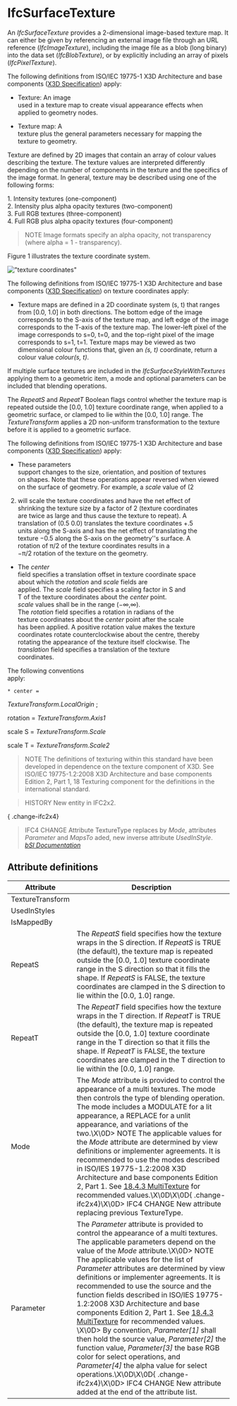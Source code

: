 IfcSurfaceTexture
=================
An _IfcSurfaceTexture_ provides a 2-dimensional image-based texture map. It
can either be given by referencing an external image file through an URL
reference (_IfcImageTexture_), including the image file as a blob (long
binary) into the data set (_IfcBlobTexture_), or by explicitly including an
array of pixels (_IfcPixelTexture_).  
  
The following definitions from ISO/IEC 19775-1 X3D Architecture and base
components ([X3D Specification](http://www.web3d.org/x3d/specifications/))
apply:  
  

  

  * Texture: An image  
used in a texture map to create visual appearance effects when  
applied to geometry nodes.

  

  * Texture map: A  
texture plus the general parameters necessary for mapping the  
texture to geometry.

  

  
Texture are defined by 2D images that contain an array of colour values
describing the texture. The texture values are interpreted differently
depending on the number of components in the texture and the specifics of the
image format. In general, texture may be described using one of the following
forms:  
  
1\. Intensity textures (one-component)  
2\. Intensity plus alpha opacity textures (two-component)  
3\. Full RGB textures (three-component)  
4\. Full RGB plus alpha opacity textures (four-component)  
  
> NOTE  Image formats specify an alpha opacity, not transparency (where alpha
> = 1 - transparency).  
>  
  
  
Figure 1 illustrates the texture coordinate system.  
  
!["texture coordinates"](../figures/ifcsurfacetexture_fig-1.png "Figure 1 --
Surface texture coordinates")  
  
The following definitions from ISO/IEC 19775-1 X3D Architecture and base
components ([X3D Specification](http://www.web3d.org/x3d/specifications/)) on
texture coordinates apply:  
  
* Texture maps are defined in a 2D coordinate system (s, t) that ranges from [0.0, 1.0] in both directions. The bottom edge of the image corresponds to the S-axis of the texture map, and left edge of the image corresponds to the T-axis of the texture map. The lower-left pixel of the image corresponds to s=0, t=0, and the top-right pixel of the image corresponds to s=1, t=1. Texture maps may be viewed as two dimensional colour functions that, given an _(s,  t)_ coordinate, return a colour value _colour(s,  t)_.  
  
If multiple surface textures are included in the _IfcSurfaceStyleWithTextures_
applying them to a geometric item, a mode and optional parameters can be
included that blending operations.  
  
The _RepeatS_ and _RepeatT_ Boolean flags control whether the texture map is
repeated outside the [0.0, 1.0] texture coordinate range, when applied to a
geometric surface, or clamped to lie within the [0.0, 1.0] range. The
_TextureTransform_ applies a 2D non-uniform transformation to the texture
before it is applied to a geometric surface.  
  
The following definitions from ISO/IEC 19775-1 X3D Architecture and base
components ([X3D Specification](http://www.web3d.org/x3d/specifications/))
apply:  
  

  

  * These parameters  
support changes to the size, orientation, and position of textures  
on shapes. Note that these operations appear reversed when viewed  
on the surface of geometry. For example, a _scale_ value of (2  
2) will scale the texture coordinates and have the net effect of  
shrinking the texture size by a factor of 2 (texture coordinates  
are twice as large and thus cause the texture to repeat). A  
translation of (0.5 0.0) translates the texture coordinates +.5  
units along the S-axis and has the net effect of translating the  
texture −0.5 along the S-axis on the geometry''s surface. A  
rotation of π/2 of the texture coordinates results in a  
−π/2 rotation of the texture on the geometry.

  

  * The _center_  
field specifies a translation offset in texture coordinate space  
about which the _rotation_ and _scale_ fields are  
applied. The _scale_ field specifies a scaling factor in S and  
T of the texture coordinates about the _center_ point.  
 _scale_ values shall be in the range (−∞,∞).  
The _rotation_ field specifies a rotation in radians of the  
texture coordinates about the _center_ point after the scale  
has been applied. A positive rotation value makes the texture  
coordinates rotate counterclockwise about the centre, thereby  
rotating the appearance of the texture itself clockwise. The  
 _translation_ field specifies a translation of the texture  
coordinates.  
  
The following conventions  
apply:  
  

    * center =  
 _TextureTransform.LocalOrigin_ ;  
  
rotation = _TextureTransform.Axis1_  
  
scale S = _TextureTransform.Scale_  
  
scale T = _TextureTransform.Scale2_

  
  

  

  
> NOTE  The definitions of texturing within this standard have been developed
> in dependence on the texture component of X3D. See ISO/IEC 19775-1.2:2008
> X3D Architecture and base components Edition 2, Part 1, 18 Texturing
> component for the definitions in the international standard.  
  
> HISTORY  New entity in IFC2x2.  
  
{ .change-ifc2x4}  
> IFC4 CHANGE  Attribute TextureType replaces by _Mode_, attributes
> _Parameter_ and _MapsTo_ aded, new inverse attribute _UsedInStyle_.  
[ _bSI
Documentation_](https://standards.buildingsmart.org/IFC/DEV/IFC4_2/FINAL/HTML/schema/ifcpresentationappearanceresource/lexical/ifcsurfacetexture.htm)


Attribute definitions
---------------------
| Attribute        | Description                                                                                                                                                                                                                                                                                                                                                                                                                                                                                                                                                                                                                                                                                                                                                                                                                                                                                                                                                                      |
|------------------|----------------------------------------------------------------------------------------------------------------------------------------------------------------------------------------------------------------------------------------------------------------------------------------------------------------------------------------------------------------------------------------------------------------------------------------------------------------------------------------------------------------------------------------------------------------------------------------------------------------------------------------------------------------------------------------------------------------------------------------------------------------------------------------------------------------------------------------------------------------------------------------------------------------------------------------------------------------------------------|
| TextureTransform |                                                                                                                                                                                                                                                                                                                                                                                                                                                                                                                                                                                                                                                                                                                                                                                                                                                                                                                                                                                  |
| UsedInStyles     |                                                                                                                                                                                                                                                                                                                                                                                                                                                                                                                                                                                                                                                                                                                                                                                                                                                                                                                                                                                  |
| IsMappedBy       |                                                                                                                                                                                                                                                                                                                                                                                                                                                                                                                                                                                                                                                                                                                                                                                                                                                                                                                                                                                  |
| RepeatS          | The _RepeatS_ field specifies how the texture wraps in the S direction. If _RepeatS_ is TRUE (the default), the texture map is repeated outside the [0.0, 1.0] texture coordinate range in the S direction so that it fills the shape. If _RepeatS_ is FALSE, the texture coordinates are clamped in the S direction to lie within the [0.0, 1.0] range.                                                                                                                                                                                                                                                                                                                                                                                                                                                                                                                                                                                                                         |
| RepeatT          | The _RepeatT_ field specifies how the texture wraps in the T direction. If _RepeatT_ is TRUE (the default), the texture map is repeated outside the [0.0, 1.0] texture coordinate range in the T direction so that it fills the shape. If _RepeatT_ is FALSE, the texture coordinates are clamped in the T direction to lie within the [0.0, 1.0] range.                                                                                                                                                                                                                                                                                                                                                                                                                                                                                                                                                                                                                         |
| Mode             | The _Mode_ attribute is provided to control the appearance of a multi textures. The mode then controls the type of blending operation. The mode includes a MODULATE for a lit appearance, a REPLACE for a unlit appearance, and variations of the two.\X\0D> NOTE  The applicable values for the _Mode_ attribute are determined by view definitions or implementer agreements. It is recommended to use the modes described in ISO/IES 19775-1.2:2008 X3D Architecture and base components Edition 2, Part 1. See [18.4.3 MultiTexture](http://www.web3d.org/x3d/specifications/ISO-IEC-19775-1.2-X3D-AbstractSpecification/Part01/components/texturing.html#MultiTexture) for recommended values.\X\0D\X\0D{ .change-ifc2x4}\X\0D> IFC4 CHANGE  New attribute replacing previous TextureType.                                                                                                                                                                                  |
| Parameter        | The _Parameter_ attribute is provided to control the appearance of a multi textures. The applicable parameters depend on the value of the _Mode_ attribute.\X\0D> NOTE  The applicable values for the list of _Parameter_ attributes are determined by view definitions or implementer agreements. It is recommended to use the source and the function fields described in ISO/IES 19775-1.2:2008 X3D Architecture and base components Edition 2, Part 1. See [18.4.3 MultiTexture](http://www.web3d.org/x3d/specifications/ISO-IEC-19775-1.2-X3D-AbstractSpecification/Part01/components/texturing.html#MultiTexture) for recommended values. \X\0D> By convention, _Parameter[1]_ shall then hold the source value, _Parameter[2]_ the function value, _Parameter[3]_ the base RGB color for select operations, and _Parameter[4]_ the alpha value for select operations.\X\0D\X\0D{ .change-ifc2x4}\X\0D> IFC4 CHANGE  New attribute added at the end of the attribute list. |

